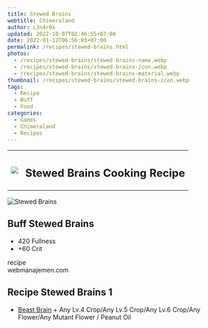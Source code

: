```yaml
---
title: Stewed Brains
webtitle: Chimeraland
author: L3n4r0x
updated: 2022-10-07T02:46:55+07:00
date: 2022-01-12T06:56:03+07:00
permalink: /recipes/stewed-brains.html
photos:
  - /recipes/stewed-brains/stewed-brains-name.webp
  - /recipes/stewed-brains/stewed-brains-icon.webp
  - /recipes/stewed-brains/stewed-brains-material.webp
thumbnail: /recipes/stewed-brains/stewed-brains-icon.webp
tags:
  - Recipe
  - Buff
  - Food
categories:
  - Games
  - Chimeraland
  - Recipes
---
```


<section id="bootstrap-wrapper"><link rel="stylesheet" href="https://cdn.statically.io/gh/dimaslanjaka/Web-Manajemen/40ac3225/css/bootstrap-4.5-wrapper.css"/><div class="row mb-2"><div class="col-md-12 mb-2"><table class="table" id="post-info"><tbody><tr><td><img class="d-inline-block me-2" src="/chimeraland/recipes/stewed-brains/stewed-brains-icon.webp" width="auto" height="auto"/></td><td><h1 class="fs-5">Stewed Brains Cooking Recipe</h1></td></tr></tbody></table></div></div><div class="card mb-2"><div class="row g-0"><div class="col-sm-4 position-relative mb-2"><img src="/chimeraland/recipes/stewed-brains/stewed-brains-material.webp" class="card-img fit-cover w-100 h-100" alt="Stewed Brains" data-fancybox="true"/></div><div class="col-sm-8 mb-2"><div class="card-body"><h2 class="card-title fs-5">Buff Stewed Brains</h2><div class="card-text"><ul><li>420 Fullness</li><li>+60 Crit</li></ul></div><span class="badge rounded-pill bg-dark">recipe</span></div><div class="card-footer text-end text-muted">webmanajemen.com</div></div></div></div><div class="row mb-2"><div class="col-12 col-lg-6 recipe-item mb-2"><div class="card"><div class="card-body"><h2 class="card-title fs-5">Recipe Stewed Brains 1</h2><div class="card-text"><ul><li><a class="text-decoration-none" href="/chimeraland/materials/beast-brain.html">Beast Brain</a><span> + </span>Any Lv.4 Crop/Any Lv.5 Crop/Any Lv.6 Crop/Any Flower/Any Mutant Flower / Peanut Oil</li></ul></div></div></div></div></div></section>